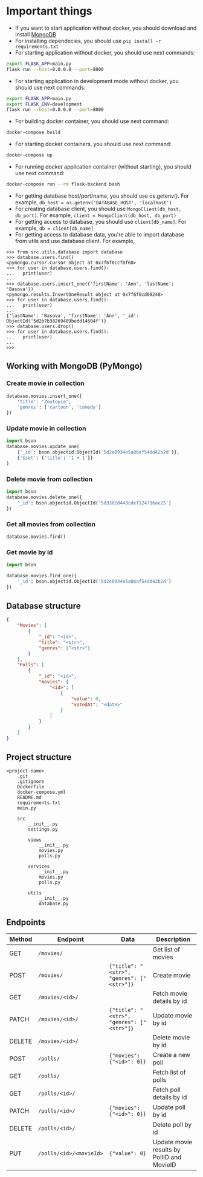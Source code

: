 # Important things

-   If you want to start application without docker, you should download and install [MongoDB](https://www.mongodb.com/download-center/community)
-   For installing dependecies, you should use `pip install -r requirements.txt`
-   For starting application without docker, you should use next commands:

```bash
export FLASK_APP=main.py
flask run --host=0.0.0.0 --port=8000
```

-   For starting application in development mode without docker, you should use next commands:

```bash
export FLASK_APP=main.py
export FLASK_ENV=development
flask run --host=0.0.0.0 --port=8000
```

-   For building docker container, you should use next command:

```bash
docker-compose build
```

-   For starting docker containers, you should use next command:

```bash
docker-compose up
```

-   For running docker application container (without starting), you should use next command:

```bash
docker-compose run --rm flask-backend bash
```

-   For getting database host/port/name, you should use os.getenv(). For example, `db_host = os.getenv('DATABASE_HOST', 'localhost')`
-   For creating database client, you should use `MongoClient(db_host, db_port)`. For example, `client = MongoClient(db_host, db_port)`
-   For getting access to database, you should use `client[db_name]`. For example, `db = client[db_name]`
-   For getting access to database data, you're able to import database from utils and use database client. For example,

```
>>> from src.utils.database import database
>>> database.users.find()
<pymongo.cursor.Cursor object at 0x7f6f0ccf0f60>
>>> for user in database.users.find():
...   print(user)
...
>>> database.users.insert_one({'firstName': 'Ann', 'lastName': 'Basova'})
<pymongo.results.InsertOneResult object at 0x7f6f0cd08248>
>>> for user in database.users.find():
...   print(user)
...
{'lastName': 'Basova', 'firstName': 'Ann', '_id': ObjectId('5d2b7b38269409bedd14604f')}
>>> database.users.drop()
>>> for user in database.users.find():
...   print(user)
...
>>>
```

## Working with MongoDB (PyMongo)

### Create movie in collection

```python
database.movies.insert_one({
    'title': 'Zootopia',
    'genres': ['cartoon', 'comedy']
})
```

### Update movie in collection

```python
import bson
database.movies.update_one(
    {'_id': bson.objectid.ObjectId('5d2e0934e5a86af54dd42b2d')},
    {'$set': {'title': '1 + 1'}}
)
```

### Delete movie from collection

```python
import bson
database.movies.delete_one({
    '_id': bson.objectid.ObjectId('5d3302d443cdef124736ae25')
})
```

### Get all movies from collection

```python
database.movies.find()
```

### Get movie by id

```python
import bson

database.movies.find_one({
    '_id': bson.objectid.ObjectId('5d2e0934e5a86af54dd42b2d')
})
```

## Database structure

```json
{
    "Movies": [
        {
            "_id": "<id>",
            "title": "<str>",
            "genres": ["<str>"]
        }
    ],
    "Polls": [
        {
            "_id": "<id>",
            "movies": {
                "<id>": [
                    {
                        "value": 0,
                        "votedAt": "<date>"
                    }
                ]
            }
        }
    ]
}
```

## Project structure

```
<project-name>
    .git
    .gitignore
    Dockerfile
    docker-compose.yml
    README.md
    requirements.txt
    main.py

    src
        __init__.py
        settings.py

        views
            __init__.py
            movies.py
            polls.py

        services
            __init__.py
            movies.py
            polls.py

        utils
            __init__.py
            database.py
```

## Endpoints

| Method | Endpoint                | Data                                      | Description                                |
| ------ | ----------------------- | ----------------------------------------- | ------------------------------------------ |
| GET    | `/movies/`              |                                           | Get list of movies                         |
| POST   | `/movies/`              | `{"title": "<str>", "genres": ["<str>"]}` | Create movie                               |
| GET    | `/movies/<id>/`         |                                           | Fetch movie details by id                  |
| PATCH  | `/movies/<id>/`         | `{"title": "<str>", "genres": ["<str>"]}` | Update movie by id                         |
| DELETE | `/movies/<id>/`         |                                           | Delete movie by id                         |
| POST   | `/polls/`               | `{"movies": {"<id>": 0}}`                 | Create a new poll                          |
| GET    | `/polls/`               |                                           | Fetch list of polls                        |
| GET    | `/polls/<id>/`          |                                           | Fetch poll details by id                   |
| PATCH  | `/polls/<id>/`          | `{"movies": {"<id>": 0}}`                 | Update poll by id                          |
| DELETE | `/polls/<id>/`          |                                           | Delete poll by id                          |
| PUT    | `/polls/<id>/<movieId>` | `{"value": 0}`                            | Update movie results by PollID and MovieID |
